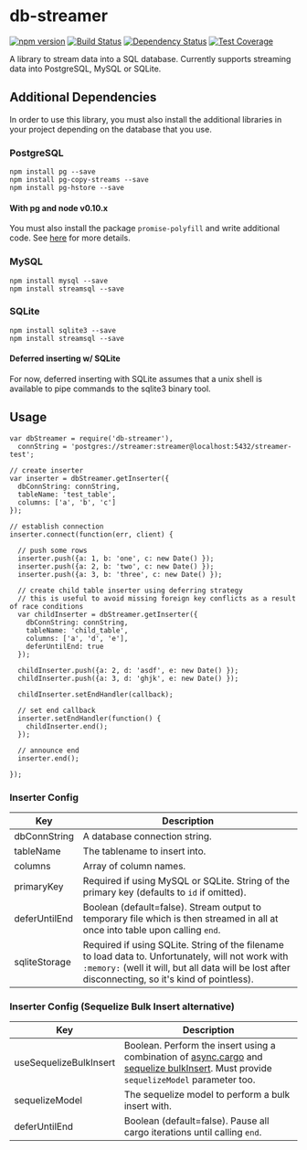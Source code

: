 # db-streamer

[![npm version](https://badge.fury.io/js/db-streamer.svg)](http://badge.fury.io/js/db-streamer) [![Build Status](https://travis-ci.org/evansiroky/db-streamer.svg?branch=master)](https://travis-ci.org/evansiroky/db-streamer) [![Dependency Status](https://david-dm.org/evansiroky/db-streamer.svg)](https://david-dm.org/evansiroky/db-streamer) [![Test Coverage](https://codeclimate.com/github/evansiroky/db-streamer/badges/coverage.svg)](https://codeclimate.com/github/evansiroky/db-streamer/coverage)

A library to stream data into a SQL database.  Currently supports streaming data into PostgreSQL, MySQL or SQLite.

## Additional Dependencies

In order to use this library, you must also install the additional libraries in your project depending on the database that you use.

### PostgreSQL

    npm install pg --save
    npm install pg-copy-streams --save
    npm install pg-hstore --save

#### With pg and node v0.10.x

You must also install the package `promise-polyfill` and write additional code.  See [here](https://github.com/brianc/node-postgres/issues/1057) for more details.

### MySQL

    npm install mysql --save
    npm install streamsql --save

### SQLite

    npm install sqlite3 --save
    npm install streamsql --save

#### Deferred inserting w/ SQLite

For now, deferred inserting with SQLite assumes that a unix shell is available to pipe commands to the sqlite3 binary tool.

## Usage

    var dbStreamer = require('db-streamer'),
      connString = 'postgres://streamer:streamer@localhost:5432/streamer-test';

    // create inserter
    var inserter = dbStreamer.getInserter({
      dbConnString: connString,
      tableName: 'test_table',
      columns: ['a', 'b', 'c']
    });

    // establish connection
    inserter.connect(function(err, client) {

      // push some rows
      inserter.push({a: 1, b: 'one', c: new Date() });
      inserter.push({a: 2, b: 'two', c: new Date() });
      inserter.push({a: 3, b: 'three', c: new Date() });

      // create child table inserter using deferring strategy
      // this is useful to avoid missing foreign key conflicts as a result of race conditions
      var childInserter = dbStreamer.getInserter({
        dbConnString: connString,
        tableName: 'child_table',
        columns: ['a', 'd', 'e'],
        deferUntilEnd: true
      });

      childInserter.push({a: 2, d: 'asdf', e: new Date() });
      childInserter.push({a: 3, d: 'ghjk', e: new Date() });

      childInserter.setEndHandler(callback);

      // set end callback
      inserter.setEndHandler(function() {
        childInserter.end();
      });

      // announce end
      inserter.end();

    });

### Inserter Config

| Key | Description |
| --- | --- |
| dbConnString | A database connection string. |
| tableName | The tablename to insert into. |
| columns | Array of column names. |
| primaryKey | Required if using MySQL or SQLite.  String of the primary key (defaults to `id` if omitted). |
| deferUntilEnd | Boolean (default=false).  Stream output to temporary file which is then streamed in all at once into table upon calling `end`. |
| sqliteStorage | Required if using SQLite.  String of the filename to load data to.  Unfortunately, will not work with `:memory:` (well it will, but all data will be lost after disconnecting, so it's kind of pointless). |

### Inserter Config (Sequelize Bulk Insert alternative)

| Key | Description |
| --- | --- |
| useSequelizeBulkInsert | Boolean.  Perform the insert using a combination of [async.cargo](https://github.com/caolan/async#cargo) and [sequelize bulkInsert](http://docs.sequelizejs.com/en/latest/api/model/#bulkcreaterecords-options-promisearrayinstance).  Must provide `sequelizeModel` parameter too. |
| sequelizeModel | The sequelize model to perform a bulk insert with. |
| deferUntilEnd | Boolean (default=false).  Pause all cargo iterations until calling `end`. |
